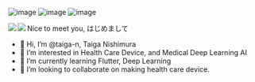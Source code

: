 ![image](https://badges.pufler.dev/years/taiga-n)
![image](https://badges.pufler.dev/repos/taiga-n)
![image](https://badges.pufler.dev/commits/all/taiga)

<a>
  <img align="left" src="https://github-readme-stats.vercel.app/api?username=taiga-n&hide=stars,contribs&count_private=true&include_all_commits=true&show_icons=true" />
</a>
<a>
  <img align="left" src="https://github-readme-stats.vercel.app/api/top-langs/?username=taiga-n&layout=compact&card_width=250"/>
</a>

Nice to meet you, はじめまして
- 👋 Hi, I’m @taiga-n, Taiga Nishimura
- 👀 I’m interested in Health Care Device, and Medical Deep Learning AI
- 🌱 I’m currently learning Flutter, Deep Learning
- 💞️ I’m looking to collaborate on making health care device.

<!---
taiga-n/taiga-n is a ✨ special ✨ repository because its `README.md` (this file) appears on your GitHub profile.
You can click the Preview link to take a look at your changes.
--->
